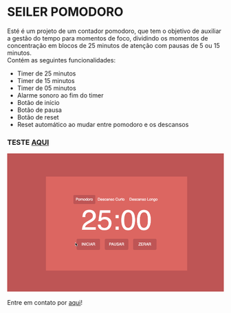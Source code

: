 # SEILER POMODORO

<p>Esté é um projeto de um contador pomodoro, que tem o objetivo de auxiliar a gestão do tempo para momentos de foco, dividindo os momentos de concentração em blocos de 25 minutos de atenção com pausas de 5 ou 15 minutos.</br>
Contém as seguintes funcionalidades:</p>

<ul>
    <li>Timer de 25 minutos</li>
    <li>Timer de 15 minutos</li>
    <li>Timer de 05 minutos</li>
    <li>Alarme sonoro ao fim do timer</li>
    <li>Botão de início</li>
    <li>Botão de pausa</li>
    <li>Botão de reset</li>
    <li>Reset automático ao mudar entre pomodoro e os descansos</li>
</ul>

<h3>TESTE <a href="https://seileremerson.github.io/calculadora/">AQUI</a></h3>
<img src="github/pomodoro.gif" alt="Demonstração Pomodoro">

<p>Entre em contato por <a href="https://www.linkedin.com/in/seileremerson/" target="_blank">aqui</a>!</p>
 